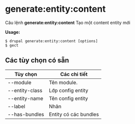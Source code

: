# generate:entity:content
Câu lệnh **generate:entity:content** Tạo một content entity mới

**Usage:**
```
$ drupal generate:entity:content [options] 
$ gect  
```

## Các tùy chọn có sẵn
Tùy chọn | Các chi tiết
-------|-------------
--module | Tên module.
--entity-class | Lớp config entity
--entity-name | Tên config entity
--label | Nhãn
--has-bundles | Entity có các bundles
